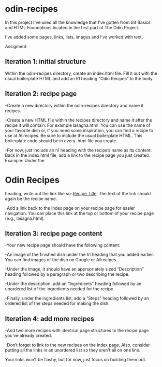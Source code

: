# odin-recipes

In this project I've used all the knowledge that I've gotten from Git Basics and HTML Foundations located in the first part of The Odin Project.

I've added some pages, links, lists, images and I've worked with text. 

Assigment:
## Iteration 1: initial structure
Within the odin-recipes directory, create an index.html file.
Fill it out with the usual boilerplate HTML and add an h1 heading “Odin Recipes” to the body.

## Iteration 2: recipe page
-Create a new directory within the odin-recipes directory and name it recipes.

-Create a new HTML file within the recipes directory and name it after the recipe it will contain. For example lasagna.html. You can use the name of your favorite dish or, if you need some inspiration, you can find a recipe to use at Allrecipes. Be sure to include the usual boilerplate HTML. This boilerplate code should be in every .html file you create.

-For now, just include an h1 heading with the recipe’s name as its content.
Back in the index.html file, add a link to the recipe page you just created. Example: Under the <h1>Odin Recipes</h1> heading, write out the link like so: <a href="recipes/recipename.html">Recipe Title</a>. The text of the link should again be the recipe name.

-Add a link back to the index page on your recipe page for easier navigation. You can place this link at the top or bottom of your recipe page (e.g., lasagna.html). 

## Iteration 3: recipe page content
-Your new recipe page should have the following content:

-An image of the finished dish under the h1 heading that you added earlier. You can find images of the dish on Google or Allrecipes.

-Under the image, it should have an appropriately sized “Description” heading followed by a paragraph or two describing the recipe.

-Under the description, add an “Ingredients” heading followed by an unordered list of the ingredients needed for the recipe.

-Finally, under the ingredients list, add a “Steps” heading followed by an ordered list of the steps needed for making the dish.

## Iteration 4: add more recipes
-Add two more recipes with identical page structures to the recipe page you’ve already created.

-Don’t forget to link to the new recipes on the index page. Also, consider putting all the links in an unordered list so they aren’t all on one line.

Your links won’t be flashy, but for now, just focus on building them out.